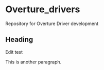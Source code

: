 # Overture_drivers
Repository for Overture Driver development

## Heading
Edit test

This is another paragraph.
